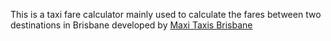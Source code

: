 This is a taxi fare calculator mainly used to calculate the fares between two destinations in Brisbane developed by <a href="https://maxitaxisbrisbane.com.au/">Maxi Taxis Brisbane</a>
